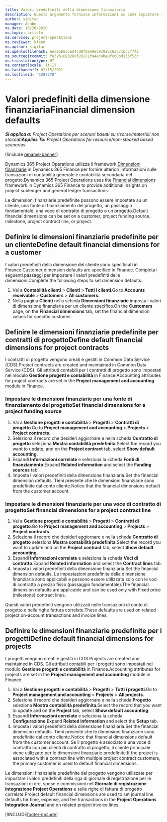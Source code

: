 ```yaml
---
title: Valori predefiniti della dimensione finanziaria
description: Questo argomento fornisce informazioni su come impostare i valori predefiniti della dimensione finanziaria.
author: sigitac
manager: Annbe
ms.date: 10/26/2020
ms.topic: article
ms.service: project-operations
ms.reviewer: kfend
ms.author: sigitac
ms.openlocfilehash: eec85b83cad4cd8fb6e0ec9c026c6a571bccf7f2
ms.sourcegitcommit: fa32b1893286f20271fa4ec4be8fc68bd135f53c
ms.translationtype: HT
ms.contentlocale: it-IT
ms.lasthandoff: 02/15/2021
ms.locfileid: "5287378"
---
```

# <a name="financial-dimension-defaults"></a><span data-ttu-id="a17e4-103">Valori predefiniti della dimensione finanziaria</span><span class="sxs-lookup"><span data-stu-id="a17e4-103">Financial dimension defaults</span></span>

<span data-ttu-id="a17e4-104">_**Si applica a:** Project Operations per scenari basati su risorse/materiali non stoccati_</span><span class="sxs-lookup"><span data-stu-id="a17e4-104">_**Applies To:** Project Operations for resource/non-stocked based scenarios_</span></span>

[!include [rename-banner](~/includes/cc-data-platform-banner.md)]

<span data-ttu-id="a17e4-105">Dynamics 365 Project Operations utilizza il framework [Dimensioni finanziarie](https://docs.microsoft.com/dynamics365/finance/general-ledger/financial-dimensions) in Dynamics 365 Finance per fornire ulteriori informazioni sulle transazioni di contabilità generale e contabilità secondaria del progetto.</span><span class="sxs-lookup"><span data-stu-id="a17e4-105">Dynamics 365 Project Operations uses the [Financial dimensions](https://docs.microsoft.com/dynamics365/finance/general-ledger/financial-dimensions) framework in Dynamics 365 Finance to provide additional insights on project subledger and general ledger transactions.</span></span>

<span data-ttu-id="a17e4-106">Le dimensioni finanziarie predefinite possono essere impostate su un cliente, una fonte di finanziamento del progetto, un passaggio fondamentale, una voce di contratto di progetto o un progetto.</span><span class="sxs-lookup"><span data-stu-id="a17e4-106">Default financial dimensions can be set on a customer, project funding source, milestone, project contract line, or project.</span></span>

## <a name="define-default-financial-dimensions-for-a-customer"></a><span data-ttu-id="a17e4-107">Definire le dimensioni finanziarie predefinite per un cliente</span><span class="sxs-lookup"><span data-stu-id="a17e4-107">Define default financial dimensions for a customer</span></span>

<span data-ttu-id="a17e4-108">I valori predefiniti della dimensione del cliente sono specificati in Finance.</span><span class="sxs-lookup"><span data-stu-id="a17e4-108">Customer dimension defaults are specified in Finance.</span></span> <span data-ttu-id="a17e4-109">Completa i seguenti passaggi per impostare i valori predefiniti delle dimensioni.</span><span class="sxs-lookup"><span data-stu-id="a17e4-109">Complete the following steps to set dimension defaults.</span></span>

1. <span data-ttu-id="a17e4-110">Vai a **Contabilità clienti** > **Clienti** > **Tutti i clienti**.</span><span class="sxs-lookup"><span data-stu-id="a17e4-110">Go to **Accounts receivable** > **Customers** > **All customers**.</span></span>
2. <span data-ttu-id="a17e4-111">Nella pagina **Clienti** nella scheda **Dimensioni finanziarie** imposta i valori di dimensione finanziaria per un cliente specifico.</span><span class="sxs-lookup"><span data-stu-id="a17e4-111">On the **Customers** page, on the **Financial dimensions** tab, set the financial dimension values for specific customer.</span></span>

## <a name="define-default-financial-dimensions-for-project-contracts"></a><span data-ttu-id="a17e4-112">Definire le dimensioni finanziarie predefinite per contratti di progetto</span><span class="sxs-lookup"><span data-stu-id="a17e4-112">Define default financial dimensions for project contracts</span></span>

<span data-ttu-id="a17e4-113">I contratti di progetto vengono creati e gestiti in Common Data Service (CDS).</span><span class="sxs-lookup"><span data-stu-id="a17e4-113">Project contracts are created and maintained in Common Data Service (CDS).</span></span> <span data-ttu-id="a17e4-114">Gli attributi contabili per i contratti di progetto sono impostati nel modulo **Gestione progetti e contabilità** in Finance.</span><span class="sxs-lookup"><span data-stu-id="a17e4-114">Accounting attributes for project contracts are set in the **Project management and accounting** module in Finance.</span></span>

### <a name="set-financial-dimensions-for-a-project-funding-source"></a><span data-ttu-id="a17e4-115">Impostare le dimensioni finanziarie per una fonte di finanziamento del progetto</span><span class="sxs-lookup"><span data-stu-id="a17e4-115">Set financial dimensions for a project funding source</span></span>

1. <span data-ttu-id="a17e4-116">Vai a **Gestione progetti e contabilità** > **Progetti** > **Contratti di progetto**.</span><span class="sxs-lookup"><span data-stu-id="a17e4-116">Go to **Project management and accounting** > **Projects** > **Project contracts**.</span></span>
2. <span data-ttu-id="a17e4-117">Seleziona il record che desideri aggiornare e nella scheda **Contratto di progetto** seleziona **Mostra contabilità predefinita**.</span><span class="sxs-lookup"><span data-stu-id="a17e4-117">Select the record you want to update, and on the **Project contract** tab, select **Show default accounting**.</span></span>
3. <span data-ttu-id="a17e4-118">Espandi **Informazioni correlate** e seleziona la scheda **Fonti di finanziamento**.</span><span class="sxs-lookup"><span data-stu-id="a17e4-118">Expand **Related information** and select the **Funding sources** tab.</span></span>
4. <span data-ttu-id="a17e4-119">Imposta i valori predefiniti della dimensione finanziaria.</span><span class="sxs-lookup"><span data-stu-id="a17e4-119">Set the financial dimension defaults.</span></span> <span data-ttu-id="a17e4-120">Tieni presente che le dimensioni finanziarie sono predefinite dal conto cliente.</span><span class="sxs-lookup"><span data-stu-id="a17e4-120">Notice that the financial dimensions default from the customer account.</span></span>

### <a name="set-financial-dimensions-for-a-project-contract-line"></a><span data-ttu-id="a17e4-121">Impostare le dimensioni finanziarie per una voce di contratto di progetto</span><span class="sxs-lookup"><span data-stu-id="a17e4-121">Set financial dimensions for a project contract line</span></span>

1. <span data-ttu-id="a17e4-122">Vai a **Gestione progetti e contabilità** > **Progetti** > **Contratti di progetto**.</span><span class="sxs-lookup"><span data-stu-id="a17e4-122">Go to **Project management and accounting** > **Projects** > **Project contracts**.</span></span>
2. <span data-ttu-id="a17e4-123">Seleziona il record che desideri aggiornare e nella scheda **Contratto di progetto** seleziona **Mostra contabilità predefinita**.</span><span class="sxs-lookup"><span data-stu-id="a17e4-123">Select the record you want to update and on the **Project contract** tab, select **Show default accounting**.</span></span>
3. <span data-ttu-id="a17e4-124">Espandi **Informazioni correlate** e seleziona la scheda **Voci di contratto**.</span><span class="sxs-lookup"><span data-stu-id="a17e4-124">Expand **Related information** and select the **Contract lines** tab.</span></span>
4. <span data-ttu-id="a17e4-125">Imposta i valori predefiniti della dimensione finanziaria.</span><span class="sxs-lookup"><span data-stu-id="a17e4-125">Set the financial dimension defaults.</span></span> <span data-ttu-id="a17e4-126">Le impostazioni predefinite della dimensione finanziaria sono applicabili e possono essere utilizzate solo con le voci di contratto a prezzo fisso (passaggio fondamentale).</span><span class="sxs-lookup"><span data-stu-id="a17e4-126">The financial dimension defaults are applicable and can be used only with Fixed price (milestone) contract lines.</span></span>

<span data-ttu-id="a17e4-127">Questi valori predefiniti vengono utilizzati nelle transazioni di conto di progetto e nelle righe fattura correlate.</span><span class="sxs-lookup"><span data-stu-id="a17e4-127">These defaults are used on related project on-account transactions and invoice lines.</span></span>

## <a name="define-default-financial-dimensions-for-projects"></a><span data-ttu-id="a17e4-128">Definire le dimensioni finanziarie predefinite per i progetti</span><span class="sxs-lookup"><span data-stu-id="a17e4-128">Define default financial dimensions for projects</span></span>

<span data-ttu-id="a17e4-129">I progetti vengono creati e gestiti in CDS.</span><span class="sxs-lookup"><span data-stu-id="a17e4-129">Projects are created and maintained in CDS.</span></span> <span data-ttu-id="a17e4-130">Gli attributi contabili per i progetti sono impostati nel modulo **Gestione progetti e contabilità** in Finance.</span><span class="sxs-lookup"><span data-stu-id="a17e4-130">Accounting attributes for projects are set in the **Project management and accounting** module in Finance.</span></span>

1. <span data-ttu-id="a17e4-131">Vai a **Gestione progetti e contabilità** > **Progetti** > **Tutti i progetti**.</span><span class="sxs-lookup"><span data-stu-id="a17e4-131">Go to **Project management and accounting** > **Projects** > **All projects**.</span></span>
2. <span data-ttu-id="a17e4-132">Seleziona il record che desideri aggiornare e nella scheda **Progetto** seleziona **Mostra contabilità predefinita**.</span><span class="sxs-lookup"><span data-stu-id="a17e4-132">Select the record that you want to update and on the **Project** tab, select **Show default accounting**.</span></span>
3. <span data-ttu-id="a17e4-133">Espandi **Informazioni correlate** e seleziona la scheda **Configurazione**.</span><span class="sxs-lookup"><span data-stu-id="a17e4-133">Expand **Related information** and select the **Setup** tab.</span></span>
4. <span data-ttu-id="a17e4-134">Imposta i valori predefiniti della dimensione finanziaria.</span><span class="sxs-lookup"><span data-stu-id="a17e4-134">Set the financial dimension defaults.</span></span> <span data-ttu-id="a17e4-135">Tieni presente che le dimensioni finanziarie sono predefinite dal conto cliente.</span><span class="sxs-lookup"><span data-stu-id="a17e4-135">Notice that financial dimensions default from the customer account.</span></span> <span data-ttu-id="a17e4-136">Se il progetto è associato a una voce di contratto con più clienti di contratto di progetto, il cliente principale viene utilizzato per le dimensioni finanziarie predefinite.</span><span class="sxs-lookup"><span data-stu-id="a17e4-136">If the project is associated with a contract line with multiple project contract customers, the primary customer is used to default financial dimensions.</span></span>

<span data-ttu-id="a17e4-137">Le dimensioni finanziarie predefinite del progetto vengono utilizzate per impostare i valori predefiniti della riga di giornale di registrazione per le transazioni di ore, spese e commissioni nel **Giornale di registrazione integrazione Project Operations** e sulle righe di fattura di progetto correlate.</span><span class="sxs-lookup"><span data-stu-id="a17e4-137">Project default financial dimensions are used to set journal line defaults for time, expense, and fee transactions in the **Project Operations Integration Journal** and on related project invoice lines.</span></span>


[!INCLUDE[footer-include](../includes/footer-banner.md)]